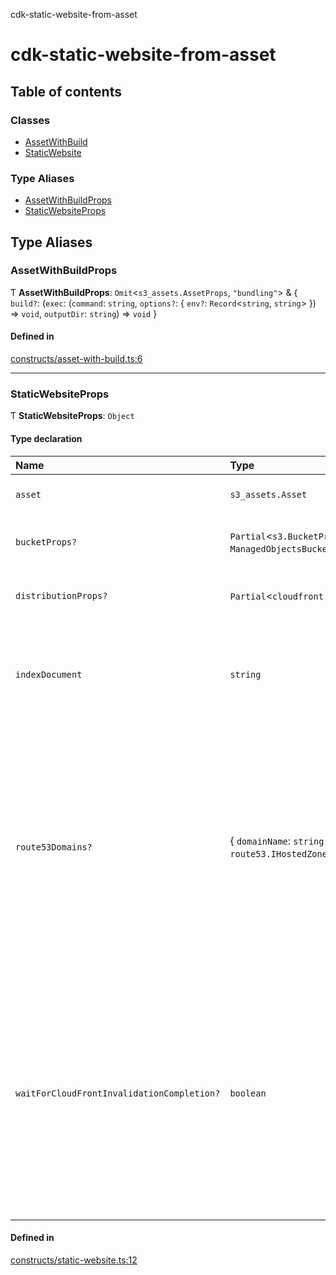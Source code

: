 cdk-static-website-from-asset

# cdk-static-website-from-asset

## Table of contents

### Classes

- [AssetWithBuild](classes/AssetWithBuild.md)
- [StaticWebsite](classes/StaticWebsite.md)

### Type Aliases

- [AssetWithBuildProps](index.md#assetwithbuildprops)
- [StaticWebsiteProps](index.md#staticwebsiteprops)

## Type Aliases

### AssetWithBuildProps

Ƭ **AssetWithBuildProps**: `Omit`\<`s3_assets.AssetProps`, ``"bundling"``\> & \{ `build?`: (`exec`: (`command`: `string`, `options?`: \{ `env?`: `Record`\<`string`, `string`\>  }) => `void`, `outputDir`: `string`) => `void`  }

#### Defined in

[constructs/asset-with-build.ts:6](https://github.com/paulbarmstrong/cdk-static-website-from-asset/blob/main/lib/constructs/asset-with-build.ts#L6)

___

### StaticWebsiteProps

Ƭ **StaticWebsiteProps**: `Object`

#### Type declaration

| Name | Type | Description |
| :------ | :------ | :------ |
| `asset` | `s3_assets.Asset` | The [Asset]( https://docs.aws.amazon.com/cdk/api/v2/docs/aws-cdk-lib.aws_s3_assets-readme.html) to be hosted as a static website. |
| `bucketProps?` | `Partial`\<`s3.BucketProps` & `ManagedObjectsBucketProps`\> | Overrides for the props for the underlying [Bucket]( https://docs.aws.amazon.com/cdk/api/v2/docs/aws-cdk-lib.aws_s3.Bucket.html). |
| `distributionProps?` | `Partial`\<`cloudfront.DistributionProps`\> | Overrides for the props for the underlying [Distribution]( https://docs.aws.amazon.com/cdk/api/v2/docs/aws-cdk-lib.aws_cloudfront.Distribution.html). |
| `indexDocument` | `string` | The index document of the website. It should be the main HTML file within your Asset. It's usually `index.html`. |
| `route53Domains?` | \{ `domainName`: `string` ; `hostedZone`: `route53.IHostedZone`  }[] | Route53-managed domain to be used for the static website. Currently it supports a maximum of 1 domain. To add multiple Route53 domains (or non Route53 domains) you can leave this prop empty and specify your own domain and certificate in distributionProps. |
| `waitForCloudFrontInvalidationCompletion?` | `boolean` | When the website Asset is updated, a CloudFront invalidation is created to allow the new contents to start being served. This prop specifies whether to wait for the invalidation to be completed before allowing the CloudFormation update to continue. **`Default`** ```ts false ``` |

#### Defined in

[constructs/static-website.ts:12](https://github.com/paulbarmstrong/cdk-static-website-from-asset/blob/main/lib/constructs/static-website.ts#L12)

